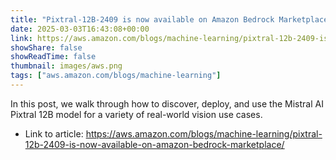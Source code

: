 ```yaml
---
title: "Pixtral-12B-2409 is now available on Amazon Bedrock Marketplace"
date: 2025-03-03T16:43:08+00:00
link: https://aws.amazon.com/blogs/machine-learning/pixtral-12b-2409-is-now-available-on-amazon-bedrock-marketplace/
showShare: false
showReadTime: false
thumbnail: images/aws.png
tags: ["aws.amazon.com/blogs/machine-learning"]
---
```

In this post, we walk through how to discover, deploy, and use the Mistral AI Pixtral 12B model for a variety of real-world vision use cases.

- Link to article: https://aws.amazon.com/blogs/machine-learning/pixtral-12b-2409-is-now-available-on-amazon-bedrock-marketplace/